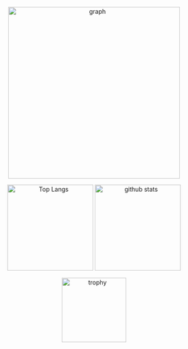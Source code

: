 <p align="center">
<img alt="graph" height="400px" src="https://github-profile-summary-cards.vercel.app/api/cards/profile-details?username=Marstach-svg&theme=2077" />
</p>
<p align="center"> 
  <img alt="Top Langs" height="200px" src="https://github-readme-stats.vercel.app/api/top-langs/?username=Marstach-svg&layout=donut&show_icons=true&theme=tokyonight" />
  <img alt="github stats" height="200px" src="https://github-readme-stats.vercel.app/api?username=Marstach-svg&layout=donut&theme=tokyonight&show_icons=ture" />
</p>
<p align="center">
<img alt="trophy" height="150px" src="https://github-profile-trophy.vercel.app/?username=Marstach-svg&theme=onedark" />
</p>
<!--
**Marstach-svg/Marstach-svg** is a ✨ _special_ ✨ repository because its `README.md` (this file) appears on your GitHub profile.

Here are some ideas to get you started:

- 🔭 I’m currently working on ...
- 🌱 I’m currently learning ...
- 👯 I’m looking to collaborate on ...
- 🤔 I’m looking for help with ...
- 💬 Ask me about ...
- 📫 How to reach me: ...
- 😄 Pronouns: ...
- ⚡ Fun fact: ...
-->

